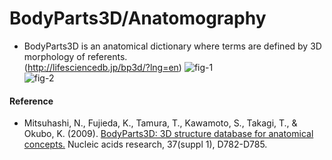 # BodyParts3D/Anatomography
* BodyParts3D is an anatomical dictionary where terms are defined by 3D morphology of referents.   
(http://lifesciencedb.jp/bp3d/?lng=en)
![fig-1](https://raw.githubusercontent.com/dbcls/master/services/images/DBCLSservices_bp3d_fig-1_180604.png)  
![fig-2](https://raw.githubusercontent.com/dbcls/master/services/images/DBCLSservices_bp3d_fig-2_180604.png)  

#### Reference

* Mitsuhashi, N., Fujieda, K., Tamura, T., Kawamoto, S., Takagi, T., & Okubo, K. (2009). [BodyParts3D: 3D structure database for anatomical concepts.](http://nar.oxfordjournals.org/content/37/suppl_1/D782) Nucleic acids research, 37(suppl 1), D782-D785.
